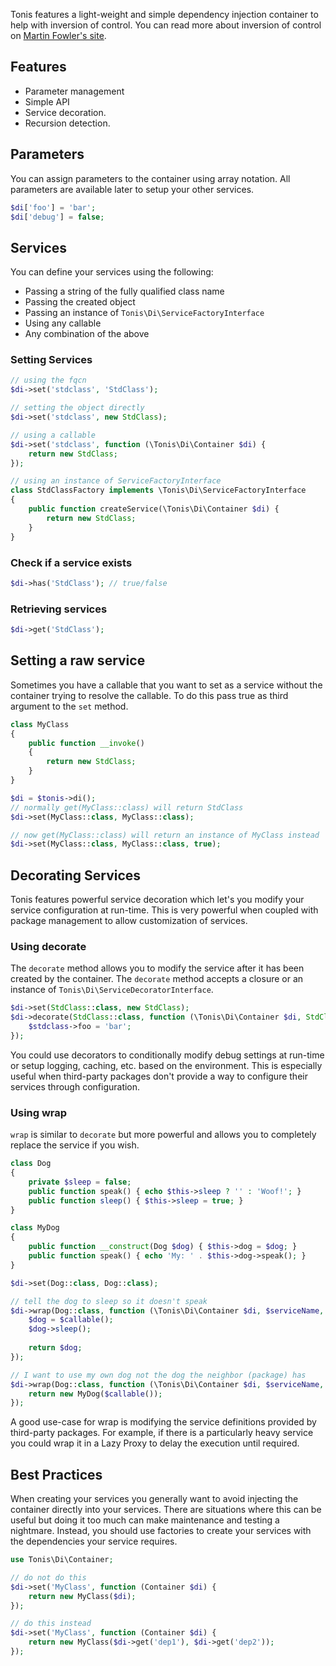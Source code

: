 Tonis features a light-weight and simple dependency injection container to help with inversion of control. You can 
read more about inversion of control on [Martin Fowler's site](http://martinfowler.com/articles/injection.html).

Features
--------

 * Parameter management
 * Simple API
 * Service decoration.
 * Recursion detection.
  
Parameters
----------

You can assign parameters to the container using array notation. All parameters are available later to setup your 
other services.

```php
$di['foo'] = 'bar';
$di['debug'] = false;
```

Services
--------

You can define your services using the following:

  * Passing a string of the fully qualified class name
  * Passing the created object
  * Passing an instance of `Tonis\Di\ServiceFactoryInterface`
  * Using any callable
  * Any combination of the above
  
### Setting Services

```php
// using the fqcn
$di->set('stdclass', 'StdClass');

// setting the object directly
$di->set('stdclass', new StdClass);

// using a callable
$di->set('stdclass', function (\Tonis\Di\Container $di) {
    return new StdClass;
});

// using an instance of ServiceFactoryInterface
class StdClassFactory implements \Tonis\Di\ServiceFactoryInterface
{
    public function createService(\Tonis\Di\Container $di) {
        return new StdClass;
    }
}
```

### Check if a service exists

```php
$di->has('StdClass'); // true/false
```

### Retrieving services

```php
$di->get('StdClass');
```

Setting a raw service
---------------------

Sometimes you have a callable that you want to set as a service without the container trying to resolve the callable. 
To do this pass true as third argument to the `set` method.
 
```php
class MyClass
{
    public function __invoke()
    {
        return new StdClass;
    }
}

$di = $tonis->di();
// normally get(MyClass::class) will return StdClass
$di->set(MyClass::class, MyClass::class);

// now get(MyClass::class) will return an instance of MyClass instead  
$di->set(MyClass::class, MyClass::class, true);
```

Decorating Services
-------------------

Tonis features powerful service decoration which let's you modify your service configuration at run-time. This is
very powerful when coupled with package management to allow customization of services.

### Using decorate

The `decorate` method allows you to modify the service after it has been created by the container. The `decorate` method
accepts a closure or an instance of `Tonis\Di\ServiceDecoratorInterface`.

```php
$di->set(StdClass::class, new StdClass);
$di->decorate(StdClass::class, function (\Tonis\Di\Container $di, StdClass $stdclass) {
    $stdclass->foo = 'bar';
});
```

You could use decorators to conditionally modify debug settings at run-time or setup logging, caching, etc. based on 
the environment. This is especially useful when third-party packages don't provide a way to configure their services
through configuration.

### Using wrap

`wrap` is similar to `decorate` but more powerful and allows you to completely replace the service if you wish. 

```php
class Dog
{
    private $sleep = false;
    public function speak() { echo $this->sleep ? '' : 'Woof!'; }
    public function sleep() { $this->sleep = true; }
}

class MyDog
{
    public function __construct(Dog $dog) { $this->dog = $dog; }
    public function speak() { echo 'My: ' . $this->dog->speak(); }
}

$di->set(Dog::class, Dog::class);

// tell the dog to sleep so it doesn't speak
$di->wrap(Dog::class, function (\Tonis\Di\Container $di, $serviceName, $callable) {
    $dog = $callable();
    $dog->sleep();
    
    return $dog;
});

// I want to use my own dog not the dog the neighbor (package) has
$di->wrap(Dog::class, function (\Tonis\Di\Container $di, $serviceName, $callable) {
    return new MyDog($callable());
});
```

A good use-case for wrap is modifying the service definitions provided by third-party packages. For example, if there
is a particularly heavy service you could wrap it in a Lazy Proxy to delay the execution until required.

Best Practices
--------------

When creating your services you generally want to avoid injecting the container directly into your services. There are 
situations where this can be useful but doing it too much can make maintenance and testing a nightmare. Instead,
you should use factories to create your services with the dependencies your service requires.

```php
use Tonis\Di\Container;

// do not do this
$di->set('MyClass', function (Container $di) {
    return new MyClass($di);
});

// do this instead
$di->set('MyClass', function (Container $di) {
    return new MyClass($di->get('dep1'), $di->get('dep2'));
});
```
